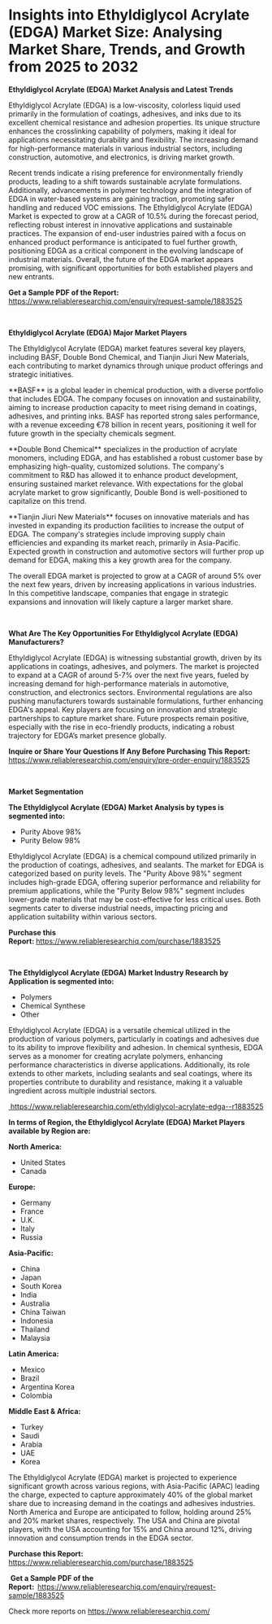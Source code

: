 <p><h1>Insights into Ethyldiglycol Acrylate (EDGA) Market Size: Analysing Market Share, Trends, and Growth from 2025 to 2032</h1></p><p><strong>Ethyldiglycol Acrylate (EDGA) Market Analysis and Latest Trends</strong></p>
<p><p>Ethyldiglycol Acrylate (EDGA) is a low-viscosity, colorless liquid used primarily in the formulation of coatings, adhesives, and inks due to its excellent chemical resistance and adhesion properties. Its unique structure enhances the crosslinking capability of polymers, making it ideal for applications necessitating durability and flexibility. The increasing demand for high-performance materials in various industrial sectors, including construction, automotive, and electronics, is driving market growth.</p><p>Recent trends indicate a rising preference for environmentally friendly products, leading to a shift towards sustainable acrylate formulations. Additionally, advancements in polymer technology and the integration of EDGA in water-based systems are gaining traction, promoting safer handling and reduced VOC emissions. The Ethyldiglycol Acrylate (EDGA) Market is expected to grow at a CAGR of 10.5% during the forecast period, reflecting robust interest in innovative applications and sustainable practices. The expansion of end-user industries paired with a focus on enhanced product performance is anticipated to fuel further growth, positioning EDGA as a critical component in the evolving landscape of industrial materials. Overall, the future of the EDGA market appears promising, with significant opportunities for both established players and new entrants.</p></p>
<p><strong>Get a Sample PDF of the Report:&nbsp;</strong> <a href="https://www.reliableresearchiq.com/enquiry/request-sample/1883525?utm_campaign=2101&utm_medium=2&utm_source=Github&utm_content=ia&utm_term=04022025&utm_id=ethyldiglycol-acrylate-edga">https://www.reliableresearchiq.com/enquiry/request-sample/1883525</a></p>
<p>&nbsp;</p>
<p><strong>Ethyldiglycol Acrylate (EDGA) Major Market Players</strong></p>
<p><p>The Ethyldiglycol Acrylate (EDGA) market features several key players, including BASF, Double Bond Chemical, and Tianjin Jiuri New Materials, each contributing to market dynamics through unique product offerings and strategic initiatives.</p><p>**BASF** is a global leader in chemical production, with a diverse portfolio that includes EDGA. The company focuses on innovation and sustainability, aiming to increase production capacity to meet rising demand in coatings, adhesives, and printing inks. BASF has reported strong sales performance, with a revenue exceeding €78 billion in recent years, positioning it well for future growth in the specialty chemicals segment.</p><p>**Double Bond Chemical** specializes in the production of acrylate monomers, including EDGA, and has established a robust customer base by emphasizing high-quality, customized solutions. The company's commitment to R&D has allowed it to enhance product development, ensuring sustained market relevance. With expectations for the global acrylate market to grow significantly, Double Bond is well-positioned to capitalize on this trend.</p><p>**Tianjin Jiuri New Materials** focuses on innovative materials and has invested in expanding its production facilities to increase the output of EDGA. The company's strategies include improving supply chain efficiencies and expanding its market reach, primarily in Asia-Pacific. Expected growth in construction and automotive sectors will further prop up demand for EDGA, making this a key growth area for the company.</p><p>The overall EDGA market is projected to grow at a CAGR of around 5% over the next few years, driven by increasing applications in various industries. In this competitive landscape, companies that engage in strategic expansions and innovation will likely capture a larger market share.</p></p>
<p>&nbsp;</p>
<p><strong>What Are The Key Opportunities For Ethyldiglycol Acrylate (EDGA) Manufacturers?</strong></p>
<p><p>Ethyldiglycol Acrylate (EDGA) is witnessing substantial growth, driven by its applications in coatings, adhesives, and polymers. The market is projected to expand at a CAGR of around 5-7% over the next five years, fueled by increasing demand for high-performance materials in automotive, construction, and electronics sectors. Environmental regulations are also pushing manufacturers towards sustainable formulations, further enhancing EDGA's appeal. Key players are focusing on innovation and strategic partnerships to capture market share. Future prospects remain positive, especially with the rise in eco-friendly products, indicating a robust trajectory for EDGA’s market presence globally.</p></p>
<p><strong>Inquire or Share Your Questions If Any Before Purchasing This Report:</strong> <a href="https://www.reliableresearchiq.com/enquiry/pre-order-enquiry/1883525?utm_campaign=2101&utm_medium=2&utm_source=Github&utm_content=ia&utm_term=04022025&utm_id=ethyldiglycol-acrylate-edga">https://www.reliableresearchiq.com/enquiry/pre-order-enquiry/1883525</a></p>
<p>&nbsp;</p>
<p><strong>Market Segmentation</strong></p>
<p><strong>The Ethyldiglycol Acrylate (EDGA) Market Analysis by types is segmented into:</strong></p>
<p><ul><li>Purity Above 98%</li><li>Purity Below 98%</li></ul></p>
<p><p>Ethyldiglycol Acrylate (EDGA) is a chemical compound utilized primarily in the production of coatings, adhesives, and sealants. The market for EDGA is categorized based on purity levels. The "Purity Above 98%" segment includes high-grade EDGA, offering superior performance and reliability for premium applications, while the "Purity Below 98%" segment includes lower-grade materials that may be cost-effective for less critical uses. Both segments cater to diverse industrial needs, impacting pricing and application suitability within various sectors.</p></p>
<p><strong>Purchase this Report:&nbsp;</strong><a href="https://www.reliableresearchiq.com/purchase/1883525?utm_campaign=2101&utm_medium=2&utm_source=Github&utm_content=ia&utm_term=04022025&utm_id=ethyldiglycol-acrylate-edga">https://www.reliableresearchiq.com/purchase/1883525</a></p>
<p>&nbsp;</p>
<p><strong>The Ethyldiglycol Acrylate (EDGA) Market Industry Research by Application is segmented into:</strong></p>
<p><ul><li>Polymers</li><li>Chemical Synthese</li><li>Other</li></ul></p>
<p><p>Ethyldiglycol Acrylate (EDGA) is a versatile chemical utilized in the production of various polymers, particularly in coatings and adhesives due to its ability to improve flexibility and adhesion. In chemical synthesis, EDGA serves as a monomer for creating acrylate polymers, enhancing performance characteristics in diverse applications. Additionally, its role extends to other markets, including sealants and seal coatings, where its properties contribute to durability and resistance, making it a valuable ingredient across multiple industrial sectors.</p></p>
<p><a href="https://www.reliableresearchiq.com/ethyldiglycol-acrylate-edga--r1883525?utm_campaign=2101&utm_medium=2&utm_source=Github&utm_content=ia&utm_term=04022025&utm_id=ethyldiglycol-acrylate-edga">&nbsp;https://www.reliableresearchiq.com/ethyldiglycol-acrylate-edga--r1883525</a></p>
<p><strong>In terms of Region, the Ethyldiglycol Acrylate (EDGA) Market Players available by Region are:</strong></p>
<p>
    <p> <strong> North America: </strong>
        <ul>
            <li>United States</li>
            <li>Canada</li>
        </ul>
        </p> 
    <p> <strong> Europe: </strong>
        <ul>
            <li>Germany</li>
            <li>France</li>
            <li>U.K.</li>
            <li>Italy</li>
            <li>Russia</li>
        </ul>
        </p> 
    <p> <strong> Asia-Pacific: </strong>
        <ul>
            <li>China</li>
            <li>Japan</li>
            <li>South Korea</li>
            <li>India</li>
            <li>Australia</li>
            <li>China Taiwan</li>
            <li>Indonesia</li>
            <li>Thailand</li>
            <li>Malaysia</li>
        </ul>
        </p> 
    <p> <strong> Latin America: </strong>
        <ul>
            <li>Mexico</li>
            <li>Brazil</li>
            <li>Argentina Korea</li>
            <li>Colombia</li>
        </ul>
        </p> 
    <p> <strong> Middle East & Africa: </strong>
        <ul>
            <li>Turkey</li>
            <li>Saudi</li>
            <li>Arabia</li>
            <li>UAE</li>
            <li>Korea</li>
        </ul>
    </p>
    </p>
<p><p>The Ethyldiglycol Acrylate (EDGA) market is projected to experience significant growth across various regions, with Asia-Pacific (APAC) leading the charge, expected to capture approximately 40% of the global market share due to increasing demand in the coatings and adhesives industries. North America and Europe are anticipated to follow, holding around 25% and 20% market shares, respectively. The USA and China are pivotal players, with the USA accounting for 15% and China around 12%, driving innovation and consumption trends in the EDGA sector.</p></p>
<p><strong>Purchase this Report: </strong><a href="https://www.reliableresearchiq.com/purchase/1883525?utm_campaign=2101&utm_medium=2&utm_source=Github&utm_content=ia&utm_term=04022025&utm_id=ethyldiglycol-acrylate-edga">https://www.reliableresearchiq.com/purchase/1883525</a></p>
<p>&nbsp;<strong>Get a Sample PDF of the Report:&nbsp;&nbsp;</strong><a href="https://www.reliableresearchiq.com/enquiry/request-sample/1883525?utm_campaign=2101&utm_medium=2&utm_source=Github&utm_content=ia&utm_term=04022025&utm_id=ethyldiglycol-acrylate-edga">https://www.reliableresearchiq.com/enquiry/request-sample/1883525</a></p>
<p><strong></strong></p>
<p>Check more reports on <a href="https://www.reliableresearchiq.com/?utm_campaign=2101&utm_medium=2&utm_source=Github&utm_content=ia&utm_term=04022025&utm_id=ethyldiglycol-acrylate-edga">https://www.reliableresearchiq.com/</a></p>